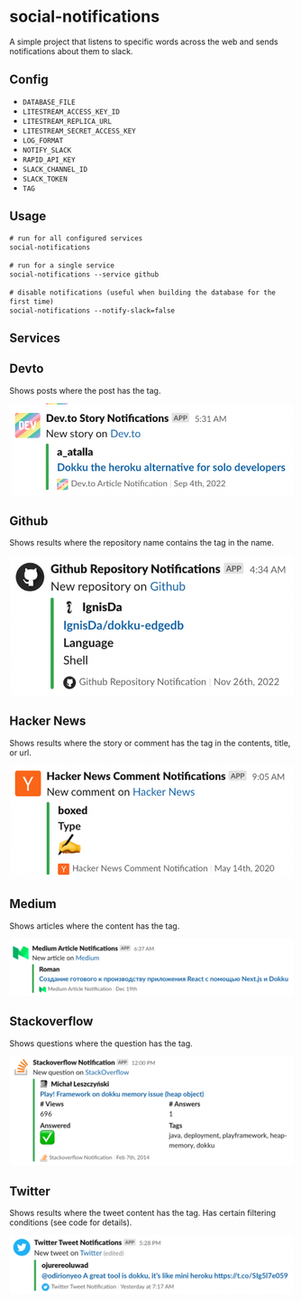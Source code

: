 # social-notifications

A simple project that listens to specific words across the web and sends notifications about them to slack.

## Config

- `DATABASE_FILE`
- `LITESTREAM_ACCESS_KEY_ID`
- `LITESTREAM_REPLICA_URL`
- `LITESTREAM_SECRET_ACCESS_KEY`
- `LOG_FORMAT`
- `NOTIFY_SLACK`
- `RAPID_API_KEY`
- `SLACK_CHANNEL_ID`
- `SLACK_TOKEN`
- `TAG`

## Usage

```shell
# run for all configured services
social-notifications

# run for a single service
social-notifications --service github

# disable notifications (useful when building the database for the first time)
social-notifications --notify-slack=false
```

## Services

## Devto

Shows posts where the post has the tag.

![devto preview](/images/devto.png)

## Github

Shows results where the repository name contains the tag in the name.

![github preview](/images/github.png)

## Hacker News

Shows results where the story or comment has the tag in the contents, title, or url.

![hackernews preview](/images/hackernews-comment.png)

## Medium

Shows articles where the content has the tag.

![medium preview](/images/medium.png)

## Stackoverflow

Shows questions where the question has the tag.

![stackoverflow preview](/images/stackoverflow.png)

## Twitter

Shows results where the tweet content has the tag. Has certain filtering conditions (see code for details).

![twitter preview](/images/twitter.png)
